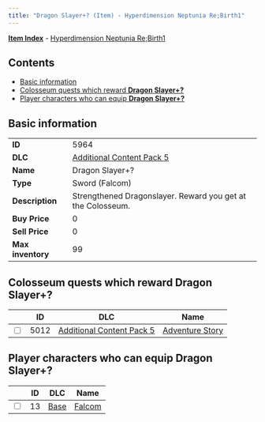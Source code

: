 ```yaml
---
title: "Dragon Slayer+? (Item) - Hyperdimension Neptunia Re;Birth1"
---
```


[**Item Index**](/neptunia/rb1/item/index.html) - [Hyperdimension Neptunia Re;Birth1](/neptunia/rb1)

## Contents

- [Basic information](#basic-information)
- [Colosseum quests which reward **Dragon Slayer+?**](#colosseum-quests-which-reward-dragon-slayer)
- [Player characters who can equip **Dragon Slayer+?**](#player-characters-who-can-equip-dragon-slayer)

## Basic information

|   |   |
| -- | -- |
| **ID** | 5964 |
| **DLC** | [Additional Content Pack 5](/neptunia/rb1/dlc/14-pack5.html) |
| **Name** | Dragon Slayer+? |
| **Type** | Sword (Falcom) |
| **Description** | Strengthened Dragonslayer. Reward you get at the Colosseum. |
| **Buy Price** | 0 |
| **Sell Price** | 0 |
| **Max inventory** | 99 |


## Colosseum quests which reward **Dragon Slayer+?**

|    | ID | DLC | Name |
| -- | -- | --- | ---- |
| <input type="checkbox" id="rb1-colosseum-14-5012" class="trackbox" /> | 5012 | [Additional Content Pack 5](/neptunia/rb1/dlc/14-pack5.html) | [Adventure Story](/neptunia/rb1/colosseum/14-5012-adventure-story.html) |


## Player characters who can equip **Dragon Slayer+?**

|    | ID | DLC | Name |
| -- | -- | --- | ---- |
| <input type="checkbox" id="rb1-player-1-13" class="trackbox" /> | 13 | [Base](/neptunia/rb1/dlc/1-base.html) | [Falcom](/neptunia/rb1/player/1-13-falcom.html) |
